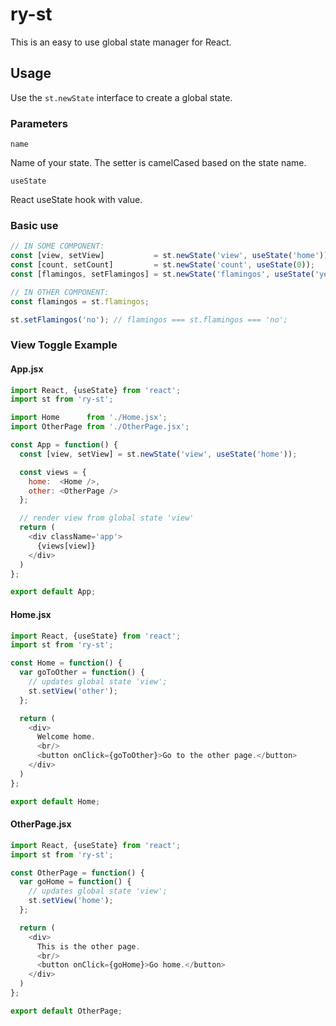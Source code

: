 # ry-st

This is an easy to use global state manager for React.

## Usage

Use the ```st.newState``` interface to create a global state.

### Parameters
```name``` 

Name of your state. The setter is camelCased based on the state name. 

```useState``` 

React useState hook with value.

### Basic use

```javascript
// IN SOME COMPONENT:
const [view, setView]           = st.newState('view', useState('home'));
const [count, setCount]         = st.newState('count', useState(0));
const [flamingos, setFlamingos] = st.newState('flamingos', useState('yes'));
```

```javascript
// IN OTHER COMPONENT:
const flamingos = st.flamingos;

st.setFlamingos('no'); // flamingos === st.flamingos === 'no';

```

### View Toggle Example

#### App.jsx
```javascript
import React, {useState} from 'react';
import st from 'ry-st';

import Home      from './Home.jsx';
import OtherPage from './OtherPage.jsx';

const App = function() {
  const [view, setView] = st.newState('view', useState('home'));

  const views = {
    home:  <Home />,
    other: <OtherPage />
  };

  // render view from global state 'view'
  return (
    <div className='app'>
      {views[view]}
    </div>
  )
};

export default App;
```

#### Home.jsx
```javascript
import React, {useState} from 'react';
import st from 'ry-st';

const Home = function() {
  var goToOther = function() {
    // updates global state 'view';
    st.setView('other');
  };

  return (
    <div>
      Welcome home.
      <br/>
      <button onClick={goToOther}>Go to the other page.</button>
    </div>
  )
};

export default Home;
```

#### OtherPage.jsx
```javascript
import React, {useState} from 'react';
import st from 'ry-st';

const OtherPage = function() {
  var goHome = function() {
    // updates global state 'view';
    st.setView('home');
  };

  return (
    <div>
      This is the other page.
      <br/>
      <button onClick={goHome}>Go home.</button>
    </div>
  )
};

export default OtherPage;
```
